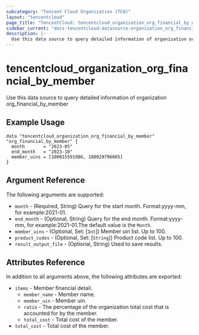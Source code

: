 ```yaml
---
subcategory: "Tencent Cloud Organization (TCO)"
layout: "tencentcloud"
page_title: "TencentCloud: tencentcloud_organization_org_financial_by_member"
sidebar_current: "docs-tencentcloud-datasource-organization_org_financial_by_member"
description: |-
  Use this data source to query detailed information of organization org_financial_by_member
---
```


# tencentcloud_organization_org_financial_by_member

Use this data source to query detailed information of organization org_financial_by_member

## Example Usage

```hcl
data "tencentcloud_organization_org_financial_by_member" "org_financial_by_member" {
  month       = "2023-05"
  end_month   = "2023-10"
  member_uins = [100015591986, 100029796005]
}
```

## Argument Reference

The following arguments are supported:

* `month` - (Required, String) Query for the start month. Format:yyyy-mm, for example:2021-01.
* `end_month` - (Optional, String) Query for the end month. Format:yyyy-mm, for example:2021-01.The default value is the `Month`.
* `member_uins` - (Optional, Set: [`Int`]) Member uin list. Up to 100.
* `product_codes` - (Optional, Set: [`String`]) Product code list. Up to 100.
* `result_output_file` - (Optional, String) Used to save results.

## Attributes Reference

In addition to all arguments above, the following attributes are exported:

* `items` - Member financial detail.
  * `member_name` - Member name.
  * `member_uin` - Member uin.
  * `ratio` - The percentage of the organization total cost that is accounted for by the member.
  * `total_cost` - Total cost of the member.
* `total_cost` - Total cost of the member.



